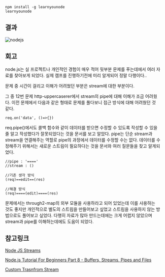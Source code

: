 ```
npm install -g learnyounode
learnyounode
```

## 결과

![nodejs](https://user-images.githubusercontent.com/38929712/123634490-77489f80-d855-11eb-8cd2-733a841fd639.png)

## 회고
node.js는 실 프로젝트나 개인적인 경험이 매우 적어 뒷부분 문제를 푸는데에서 여러 자료를 찾아보게 되었다. 실제 캠프를 진행하기전에 미리 알게되어 정말 다행이다..

문제 중 시간이 걸리고 이해가 어려웠던 부분은 stream에 대한 부분이다.

그 중 12번 문제 http-uppercaserer에서 stream의 pipe에 대해 이해가 조금 어려웠다.
이전 문제에서 다음과 같은 형태로 문제를 풀다보니 접근 방식에 대해 어려웠던 것 같다.
```javascrpit
req.on('data', ()=>{})
```
req.pipe()에서도 콜백 함수와 같이 데이터를 받으면 수정할 수 있도록 작성할 수 있을 줄 알고 작성했다가 잘못되었다는 것을 문서를 보고 알았다.
pipe는 단순 stream과 stream을 연결해주는 역할로 pipe의 과정에서 데이터를 수정할 수는 없다.
데이터를 수정해주기 위해서는 새로운 스트림이 필요하다는 것을 문서와 여러 질문들을 찾고 알게되었다.

```
//pipe : '===='
//stream : ()

//기존 생각 방식
(req)==edit==(res)

//해결 방식
(req)====(edit)====(res)
```
문제에서는 through2-map의 외부 모듈을 사용하라고 되어 있었는데 이를 사용하는 것도 좋지만 개인적으로 별도의 스트림을 만들어보고 싶었고 스트림을 사용하지 않는 방법으로도 풀어보고 싶었다.
다행히 자료가 많아 만드는데에는 크게 어렵지 않았으며 stream과 pipe를 이해하는데에도 도움이 되었다.

## 참고링크
[Node JS Streams](https://nodejs.dev/learn/nodejs-streams)

[Node.js Tutorial For Beginners Part 8 - Buffers, Streams, Pipes and Files](https://youtu.be/8Vmvsn5JhVY)

[Custom Trasnfrom Stream](https://stackoverflow.com/questions/31625563/nodejs-modify-data-during-piping-from-source-to-destination)


